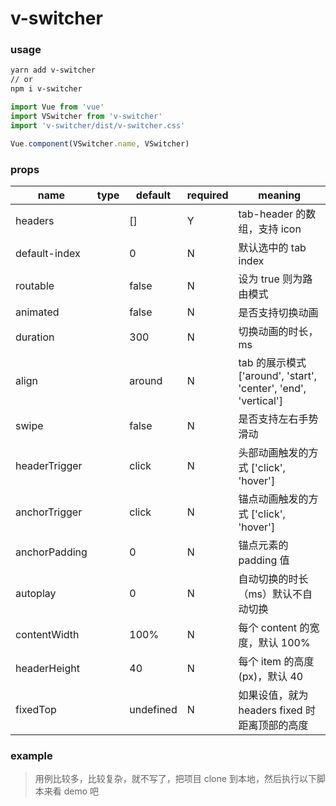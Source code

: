# v-switcher

### usage
```sh
yarn add v-switcher
// or
npm i v-switcher
```

```javascript
import Vue from 'vue'
import VSwitcher from 'v-switcher'
import 'v-switcher/dist/v-switcher.css'

Vue.component(VSwitcher.name, VSwitcher)
```

### props
| name | type | default  | required | meaning |
| --- | --- | --- | --- | --- |
| headers | <Array> | [] | Y | tab-header 的数组，支持 icon |
| default-index | <Number> | 0 | N | 默认选中的 tab index |
| routable | <Boolean> | false | N | 设为 true 则为路由模式 |
| animated | <Boolean> | false | N | 是否支持切换动画 | 
| duration | <Number> | 300 | N | 切换动画的时长，ms |
| align | <String> | around | N | tab 的展示模式 ['around', 'start', 'center', 'end', 'vertical'] |
| swipe | <Boolean> | false | N | 是否支持左右手势滑动 | 
| headerTrigger | <String> | click | N | 头部动画触发的方式 ['click', 'hover'] |
| anchorTrigger | <String> | click | N | 锚点动画触发的方式 ['click', 'hover'] |
| anchorPadding | <Number> | 0 | N | 锚点元素的 padding 值 |
| autoplay | <Number> | 0 | N | 自动切换的时长（ms）默认不自动切换 |
| contentWidth | <String> | 100% | N | 每个 content 的宽度，默认 100% |
| headerHeight | <Number> | 40 | N | 每个 item 的高度(px)，默认 40 |
| fixedTop | <Number> | undefined | N | 如果设值，就为 headers fixed 时距离顶部的高度 |

### example
> 用例比较多，比较复杂，就不写了，把项目 clone 到本地，然后执行以下脚本来看 demo 吧
